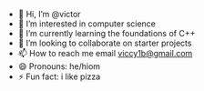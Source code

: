 - 👋 Hi, I’m @victor
- 👀 I’m interested in computer science
- 🌱 I’m currently learning the foundations of C++
- 💞️ I’m looking to collaborate on starter projects
- 📫 How to reach me email viccy1b@gmail.com
- 😄 Pronouns: he/hiom
- ⚡ Fun fact: i like pizza

<!---
vicmaybevik/vicmaybevik is a ✨ special ✨ repository because its `README.md` (this file) appears on your GitHub profile.
You can click the Preview link to take a look at your changes.
--->
